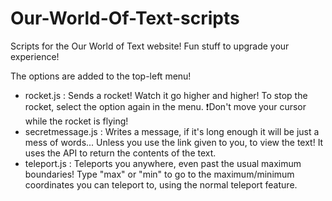 # Our-World-Of-Text-scripts
Scripts for the Our World of Text website! Fun stuff to upgrade your experience!

The options are added to the top-left menu!

- rocket.js : Sends a rocket! Watch it go higher and higher! To stop the rocket, select the option again in the menu. ❗Don't move your cursor while the rocket is flying!
- secretmessage.js : Writes a message, if it's long enough it will be just a mess of words... Unless you use the link given to you, to view the text! It uses the API to return the contents of the text.
- teleport.js : Teleports you anywhere, even past the usual maximum boundaries! Type "max" or "min" to go to the maximum/minimum coordinates you can teleport to, using the normal teleport feature.
